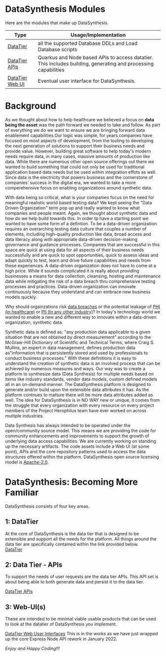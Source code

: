 # DataSynthesis Modules
Here are the modules that make up DataSynthesis.

| Type|Usage/Implementation |
| -------------|----------|
|[DataTier](https://github.com/Project-Herophilus/DataSynthesis/tree/main/DataTier)| all the supported Database DDLs and Load Database scripts|
|[DataTier APIs](https://github.com/Project-Herophilus/DataSynthesis/tree/main/DataTier-APIs/Quarkus-APIs)|Quarkus and Node based APIs to access datatier. This includes building, generating and processing capabilities|
|[DataTier Web UI](https://github.com/Project-Herophilus/DataSynthesis/tree/main/WebPlatform-UI)|Eventual user interface for DataSynthesis.|

# Background
As we thought about how to help healthcare we believed a focus on <b>data being the asset</b> was the path forward we needed 
to take and follow. As part of everything we do we want to ensure we are bringing forward data enablement capabilities.Our 
logic was simple, for years companies have focused on most aspects of development, from the tooling to developing 
the next generation of solutions to support their business needs and provide value. However, building great software 
to help today's modern needs require data, in many cases, massive amounts of production like data. While there are numerous other 
open source offerings out there we wanted to build something that could not only be used for traditional application based 
data needs but be used within integration effots as well. Since data is the electricity that powers business and the cornerstone 
of companies’ success in the digital era, we wanted to take a more comperehensive focus on enabling organizations around 
synthetic data.

With data being so critical, what is your companies focus on the need for meaningful realistic world based testing data? 
We kept seeing the "Data Driven Organization" term pop up and really wanted to know what companies and people meant. Again, 
we thought about synthetic data and how do we help build towards this. In order tp have a starting point we wanted to 
have some form of a defintion. To be a data-driven organization requires an overarching testing data culture that 
couples a number of elements, including high-quality production like data, broad access and data literacy along with 
appropriate data-driven decision-making governance and guidance processes. Companies that are successful in this space 
are quick at using data for all aspects of their business needs successfully and are quick to spot opportunities, quick to
assess ideas and adapt quickly to test, learn and drive future capabilities and needs from these experiences. A data-driven 
organization does not have to come at a high price. While it sounds complicated it is really about providing businesses a 
means for data collection, cleansing, hosting and maintenance data while mitigating the risk of a data breach thru comprehensive 
testing processes and practices. Data-driven organization can innovate continuously because they understand and can 
embrace new business models quickly. 

Why should orgainzations risk <a href="https://www.breachlevelindex.com/" target="_blank">data breaches</a> or the 
potential leakage of <a href="https://en.wikipedia.org/wiki/Protected_health_information" target="_blank">PHI (in healthcare)</a>
or <a href="https://en.wikipedia.org/wiki/Personal_data" target="_blank">PII (In any other industry)</a>? In today's 
technology world we wanted to enable a new and different way to innovate within a data-driven organization, synthetic data.

Synthetic data is defined as: "any production data applicable to a given situation that are not obtained by direct 
measurement" according to the McGraw-Hill Dictionary of Scientific and Technical Terms; where Craig S. Mullins, 
an expert in data management, defines production data as"information that is persistently stored and used by 
professionals to conduct business processes." With these definitions it is easy to understand the creation of 
synthetic data is an involved process that can be achieved by numerous measures and ways. Our way was to create a platform to
synthesize data (Data Synthesis) for multiple needs based on items like industry standards, vendor data models, 
custom defined models all in an on-demand manner. The DataSynthesis platform is designed to generate and/or build upon the 
extensible data attributes it has. As the platform contnues to matture there will be more data attributes added as well. 
The idea for DataSynthesis is in NO WAY new or unique, it comes from the struggle that every organization with every 
resource on every project members of the Project Herophilus team have ever worked on across multiple industries. 

Data Synthesis has always intended to be operated under the open/community source model. This means we are providing
the code for community enhancements and improvements to support the growth of underlying data access capabilities. We are 
currently working on standing up the necessary artifacts. The code assets include a Web UI (at some point), APIs 
and the core repository patterns used to access the data structures offered within the platform. DataSynthesis open source 
licensing model is <a href="https://opensource.org/licenses/Apache-2.0" target="_blank">Apache-2.0</a>.

# DataSynthesis: Becoming More Familiar
DataSynthesis consists of four key areas. 

## 1: DataTier
At the core of DataSynthesis is the data tier that is designed to be extensible and support all the needs for the platform.
All things around the data tier are specifically contained within the link provided below.<br>
[DataTier](https://github.com/Project-Herophilus/DataSynthesis/tree/main/DataTier/README.md) 

## 2: Data Tier - APIs
To support the needs of user requests are the data tier APIs. This API set is about being able to both generate 
data and persist it to the data tier.

[DataTier APIs](https://github.com/Project-Herophilus/DataSynthesis/tree/main/DataTier-APIs/DataTier-APIs)

## 3: Web-UI(s)
These are intended to be minimal viable usable products that can be used to look at the datatier of DataSynthesis you implement.

[DataTier Web User Interfaces](https://github.com/Project-Herophilus/DataSynthesis/tree/main/DataTier-WebUIs)
This is in the works as we have just wrapped up the core Express Node API rework in January 2022.

*Enjoy and Happy Coding!!!*
